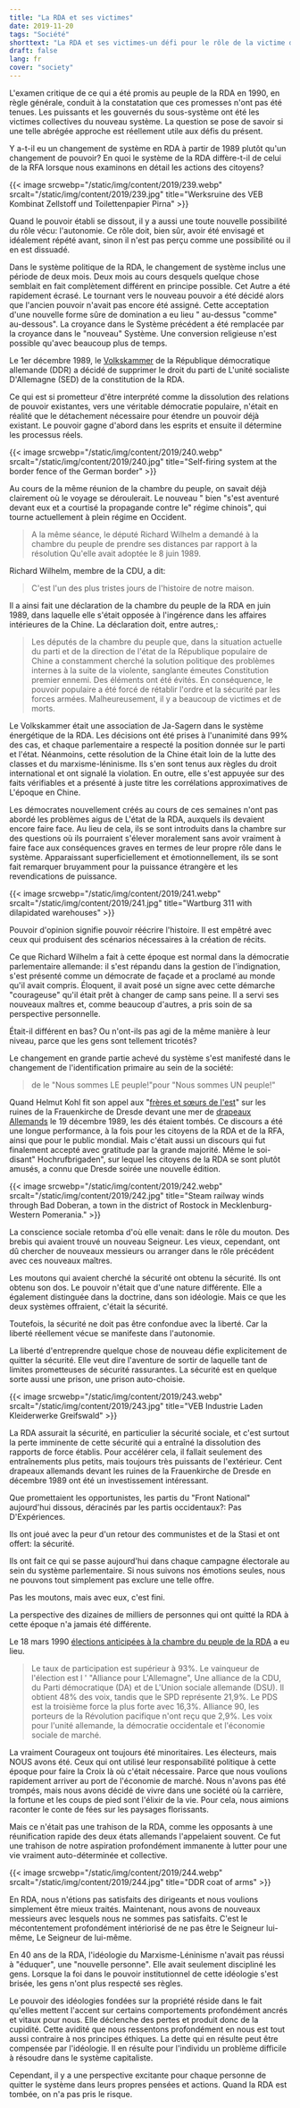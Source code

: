 ```yaml
---
title: "La RDA et ses victimes"
date: 2019-11-20
tags: "Société"
shorttext: "La RDA et ses victimes-un défi pour le rôle de la victime d'formé en RDA citoyens."
draft: false
lang: fr
cover: "society"
---
```


L'examen critique de ce qui a été promis au peuple de la RDA en 1990, en règle générale, conduit à la constatation que ces promesses n'ont pas été tenues. Les puissants et les gouvernés du sous-système ont été les victimes collectives du nouveau système. La question se pose de savoir si une telle abrégée approche est réellement utile aux défis du présent.

Y a-t-il eu un changement de système en RDA à partir de 1989 plutôt qu'un changement de pouvoir? En quoi le système de la RDA diffère-t-il de celui de la RFA lorsque nous examinons en détail les actions des citoyens?

{{< image srcwebp="/static/img/content/2019/239.webp" srcalt="/static/img/content/2019/239.jpg" title="Werksruine des VEB Kombinat Zellstoff und Toilettenpapier Pirna" >}}

Quand le pouvoir établi se dissout, il y a aussi une toute nouvelle possibilité du rôle vécu: l'autonomie. Ce rôle doit, bien sûr, avoir été envisagé et idéalement répété avant, sinon il n'est pas perçu comme une possibilité ou il en est dissuadé.

Dans le système politique de la RDA, le changement de système inclus une période de deux mois. Deux mois au cours desquels quelque chose semblait en fait complètement différent en principe possible. Cet Autre a été rapidement écrasé. Le tournant vers le nouveau pouvoir a été décidé alors que l'ancien pouvoir n'avait pas encore été assigné. Cette acceptation d'une nouvelle forme sûre de domination a eu lieu " au-dessus "comme" au-dessous". La croyance dans le Système précédent a été remplacée par la croyance dans le "nouveau" Système. Une conversion religieuse n'est possible qu'avec beaucoup plus de temps.

Le 1er décembre 1989, le [Volkskammer](http://1989.dra.de/themendossiers/politik/volkskammer "Die Volkskammer der DDR im Wandel") de la République démocratique allemande (DDR) a décidé de supprimer le droit du parti de L'unité socialiste D'Allemagne (SED) de la constitution de la RDA.

Ce qui est si prometteur d'être interprété comme la dissolution des relations de pouvoir existantes, vers une véritable démocratie populaire, n'était en réalité que le détachement nécessaire pour étendre un pouvoir déjà existant. Le pouvoir gagne d'abord dans les esprits et ensuite il détermine les processus réels.

{{< image srcwebp="/static/img/content/2019/240.webp" srcalt="/static/img/content/2019/240.jpg" title="Self-firing system at the border fence of the German border" >}}

Au cours de la même réunion de la chambre du peuple, on savait déjà clairement où le voyage se déroulerait. Le nouveau " bien "s'est aventuré devant eux et a courtisé la propagande contre le" régime chinois", qui tourne actuellement à plein régime en Occident.

> A la même séance, le député Richard Wilhelm a demandé à la chambre du peuple de prendre ses distances par rapport à la résolution Qu'elle avait adoptée le 8 juin 1989. 

Richard Wilhelm, membre de la CDU, a dit:

> C'est l'un des plus tristes jours de l'histoire de notre maison.

Il a ainsi fait une déclaration de la chambre du peuple de la RDA en juin 1989, dans laquelle elle s'était opposée à l'ingérence dans les affaires intérieures de la Chine. La déclaration doit, entre autres,:

> Les députés de la chambre du peuple que, dans la situation actuelle du parti et de la direction de l'état de la République populaire de Chine a constamment cherché la solution politique des problèmes internes à la suite de la violente, sanglante émeutes Constitution premier ennemi. Des éléments ont été évités. En conséquence, le pouvoir populaire a été forcé de rétablir l'ordre et la sécurité par les forces armées. Malheureusement, il y a beaucoup de victimes et de morts.

Le Volkskammer était une association de Ja-Sagern dans le système énergétique de la RDA. Les décisions ont été prises à l'unanimité dans 99% des cas, et chaque parlementaire a respecté la position donnée sur le parti et l'état. Néanmoins, cette résolution de la Chine était loin de la lutte des classes et du marxisme-léninisme. Ils s'en sont tenus aux règles du droit international et ont signalé la violation. En outre, elle s'est appuyée sur des faits vérifiables et a présenté à juste titre les corrélations approximatives de L'époque en Chine.

Les démocrates nouvellement créés au cours de ces semaines n'ont pas abordé les problèmes aigus de L'état de la RDA, auxquels ils devaient encore faire face. Au lieu de cela, ils se sont introduits dans la chambre sur des questions où ils pourraient s'élever moralement sans avoir vraiment à faire face aux conséquences graves en termes de leur propre rôle dans le système. Apparaissant superficiellement et émotionnellement, ils se sont fait remarquer bruyamment pour la puissance étrangère et les revendications de puissance.

{{< image srcwebp="/static/img/content/2019/241.webp" srcalt="/static/img/content/2019/241.jpg" title="Wartburg 311 with dilapidated warehouses" >}}

Pouvoir d'opinion signifie pouvoir réécrire l'histoire. Il est empêtré avec ceux qui produisent des scénarios nécessaires à la création de récits.

Ce que Richard Wilhelm a fait à cette époque est normal dans la démocratie parlementaire allemande: il s'est répandu dans la gestion de l'indignation, s'est présenté comme un démocrate de façade et a proclamé au monde qu'il avait compris. Éloquent, il avait posé un signe avec cette démarche "courageuse" qu'il était prêt à changer de camp sans peine. Il a servi ses nouveaux maîtres et, comme beaucoup d'autres, a pris soin de sa perspective personnelle.

Était-il différent en bas? Ou n'ont-ils pas agi de la même manière à leur niveau, parce que les gens sont tellement tricotés?

Le changement en grande partie achevé du système s'est manifesté dans le changement de l'identification primaire au sein de la société:

> de le "Nous sommes LE peuple!"pour "Nous sommes UN peuple!"

Quand Helmut Kohl fit son appel aux "[frères et sœurs de l'est](/static/downloads/faktencheck-5-november-2019-100.pdf "Die Anstalt, Faktencheck, Anschluss der DDR an die BRD")" sur les ruines de la Frauenkirche de Dresde devant une mer de [drapeaux Allemands](https://www.mdr.de/zeitreise/helmut-kohl-rede-dresden100.html "Helmut Kohls schwierigste Rede") le 19 décembre 1989, les dés étaient tombés.  Ce discours a été une longue performance, à la fois pour les citoyens de la RDA et de la RFA, ainsi que pour le public mondial. Mais c'était aussi un discours qui fut finalement accepté avec gratitude par la grande majorité. Même le soi-disant" Hochrufbrigaden", sur lequel les citoyens de la RDA se sont plutôt amusés, a connu que Dresde soirée une nouvelle édition.

{{< image srcwebp="/static/img/content/2019/242.webp" srcalt="/static/img/content/2019/242.jpg" title="Steam railway winds through Bad Doberan, a town in the district of Rostock in Mecklenburg-Western Pomerania." >}}

La conscience sociale retomba d'où elle venait: dans le rôle du mouton. Des brebis qui avaient trouvé un nouveau Seigneur. Les vieux, cependant, ont dû chercher de nouveaux messieurs ou arranger dans le rôle précédent avec ces nouveaux maîtres.

Les moutons qui avaient cherché la sécurité ont obtenu la sécurité. Ils ont obtenu son dos. Le pouvoir n'était que d'une nature différente. Elle a également distinguée dans la doctrine, dans son idéologie. Mais ce que les deux systèmes offraient, c'était la sécurité.

Toutefois, la sécurité ne doit pas être confondue avec la liberté. Car la liberté réellement vécue se manifeste dans l'autonomie.

La liberté d'entreprendre quelque chose de nouveau défie explicitement de quitter la sécurité. Elle veut dire l'aventure de sortir de laquelle tant de limites prometteuses de sécurité rassurantes. La sécurité est en quelque sorte aussi une prison, une prison auto-choisie.

{{< image srcwebp="/static/img/content/2019/243.webp" srcalt="/static/img/content/2019/243.jpg" title="VEB Industrie Laden Kleiderwerke Greifswald" >}}

La RDA assurait la sécurité, en particulier la sécurité sociale, et c'est surtout la perte imminente de cette sécurité qui a entraîné la dissolution des rapports de force établis. Pour accélérer cela, il fallait seulement des entraînements plus petits, mais toujours très puissants de l'extérieur. Cent drapeaux allemands devant les ruines de la Frauenkirche de Dresde en décembre 1989 ont été un investissement intéressant.

Que promettaient les opportunistes, les partis du "Front National" aujourd'hui dissous, déracinés par les partis occidentaux?: Pas D'Expériences.

Ils ont joué avec la peur d'un retour des communistes et de la Stasi et ont offert: la sécurité.

Ils ont fait ce qui se passe aujourd'hui dans chaque campagne électorale au sein du système parlementaire. Si nous suivons nos émotions seules, nous ne pouvons tout simplement pas exclure une telle offre.

Pas les moutons, mais avec eux, c'est fini.

La perspective des dizaines de milliers de personnes qui ont quitté la RDA à cette époque n'a jamais été différente.

Le 18 mars 1990 [élections anticipées à la chambre du peuple de la RDA](https://www.hdg.de/lemo/kapitel/deutsche-einheit/weg-zur-einheit/freie-volkskammerwahl.html "Freie Volkskammerwahl") a eu lieu.

> Le taux de participation est supérieur à 93%. Le vainqueur de l'élection est l ' "Alliance pour L'Allemagne", Une alliance de la CDU, du Parti démocratique (DA) et de L'Union sociale allemande (DSU). Il obtient 48% des voix, tandis que le SPD représente 21,9%. Le PDS est la troisième force la plus forte avec 16,3%. Alliance 90, les porteurs de la Révolution pacifique n'ont reçu que 2,9%. Les voix pour l'unité allemande, la démocratie occidentale et l'économie sociale de marché.

La vraiment Courageux ont toujours été minoritaires. Les électeurs, mais NOUS avons été. Ceux qui ont utilisé leur responsabilité politique à cette époque pour faire la Croix là où c'était nécessaire. Parce que nous voulions rapidement arriver au port de l'économie de marché. Nous n'avons pas été trompés, mais nous avons décidé de vivre dans une société où la carrière, la fortune et les coups de pied sont l'élixir de la vie. Pour cela, nous aimions raconter le conte de fées sur les paysages florissants.

Mais ce n'était pas une trahison de la RDA, comme les opposants à une réunification rapide des deux états allemands l'appelaient souvent. Ce fut une trahison de notre aspiration profondément immanente à lutter pour une vie vraiment auto-déterminée et collective.

{{< image srcwebp="/static/img/content/2019/244.webp" srcalt="/static/img/content/2019/244.jpg" title="DDR coat of arms" >}}

En RDA, nous n'étions pas satisfaits des dirigeants et nous voulions simplement être mieux traités. Maintenant, nous avons de nouveaux messieurs avec lesquels nous ne sommes pas satisfaits. C'est le mécontentement profondément intériorisé de ne pas être le Seigneur lui-même, Le Seigneur de lui-même.

En 40 ans de la RDA, l'idéologie du Marxisme-Léninisme n'avait pas réussi à "éduquer", une "nouvelle personne". Elle avait seulement discipliné les gens. Lorsque la foi dans le pouvoir institutionnel de cette idéologie s'est brisée, les gens n'ont plus respecté ses règles.

Le pouvoir des idéologies fondées sur la propriété réside dans le fait qu'elles mettent l'accent sur certains comportements profondément ancrés et vitaux pour nous. Elle déclenche des pertes et produit donc de la cupidité. Cette avidité que nous ressentons profondément en nous est tout aussi contraire à nos principes éthiques. La dette qui en résulte peut être compensée par l'idéologie. Il en résulte pour l'individu un problème difficile à résoudre dans le système capitaliste.

Cependant, il y a une perspective excitante pour chaque personne de quitter le système dans leurs propres pensées et actions. Quand la RDA est tombée, on n'a pas pris le risque.

